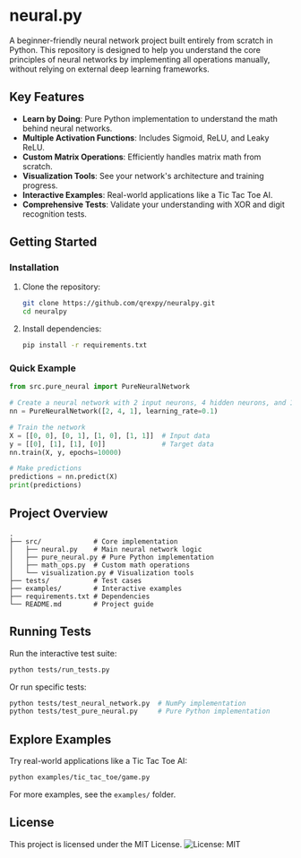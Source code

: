 # neural.py

A beginner-friendly neural network project built entirely from scratch in Python. This repository is designed to help you understand the core principles of neural networks by implementing all operations manually, without relying on external deep learning frameworks.

## Key Features

- **Learn by Doing**: Pure Python implementation to understand the math behind neural networks.
- **Multiple Activation Functions**: Includes Sigmoid, ReLU, and Leaky ReLU.
- **Custom Matrix Operations**: Efficiently handles matrix math from scratch.
- **Visualization Tools**: See your network's architecture and training progress.
- **Interactive Examples**: Real-world applications like a Tic Tac Toe AI.
- **Comprehensive Tests**: Validate your understanding with XOR and digit recognition tests.

## Getting Started

### Installation

1. Clone the repository:
   ```bash
   git clone https://github.com/qrexpy/neuralpy.git
   cd neuralpy
   ```
2. Install dependencies:
   ```bash
   pip install -r requirements.txt
   ```

### Quick Example

```python
from src.pure_neural import PureNeuralNetwork

# Create a neural network with 2 input neurons, 4 hidden neurons, and 1 output neuron
nn = PureNeuralNetwork([2, 4, 1], learning_rate=0.1)

# Train the network
X = [[0, 0], [0, 1], [1, 0], [1, 1]]  # Input data
y = [[0], [1], [1], [0]]              # Target data
nn.train(X, y, epochs=10000)

# Make predictions
predictions = nn.predict(X)
print(predictions)
```

## Project Overview

```
.
├── src/             # Core implementation
│   ├── neural.py    # Main neural network logic
│   ├── pure_neural.py # Pure Python implementation
│   ├── math_ops.py  # Custom math operations
│   └── visualization.py # Visualization tools
├── tests/           # Test cases
├── examples/        # Interactive examples
├── requirements.txt # Dependencies
└── README.md        # Project guide
```

## Running Tests

Run the interactive test suite:
```bash
python tests/run_tests.py
```

Or run specific tests:
```bash
python tests/test_neural_network.py  # NumPy implementation
python tests/test_pure_neural.py     # Pure Python implementation
```

## Explore Examples

Try real-world applications like a Tic Tac Toe AI:
```bash
python examples/tic_tac_toe/game.py
```

For more examples, see the `examples/` folder.

## License
This project is licensed under the MIT License.
![License: MIT](https://img.shields.io/badge/License-MIT-blue.svg)